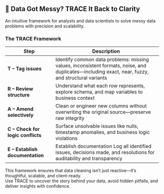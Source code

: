 ## 🚦 Data Got Messy? TRACE It Back to Clarity

An intuitive framework for analysts and data scientists to solve messy data problems with precision and scalability.

### The TRACE Framework

| Step | Description |
|------|-------------|
| **T – Tag issues** | Identify common data problems: missing values, inconsistent formats, noise, and duplicates—including exact, near, fuzzy, and structural variants |
| **R – Review structure** | Understand what each row represents, explore schema, and map variables to business context |
| **A – Amend selectively** | Clean or engineer new columns without overwriting the original source—preserve raw integrity |
| **C – Check for logic conflicts**     | Surface unsolvable issues like nulls, timestamp anomalies, and business logic violations |
| **E – Establish documentation** | Establish documentation	Log all identified issues, decisions made, and resolutions for auditability and transparency |

This framework ensures that data cleaning isn’t just reactive—it’s thoughtful, scalable, and client-ready.  
Use TRACE to uncover the story behind your data, avoid hidden pitfalls, and deliver insights with confidence.
